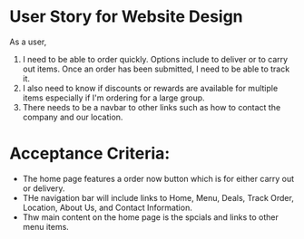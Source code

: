 # User Story for Website Design

As a user,

1) I need to be able to order quickly. Options include to deliver or to carry out items. Once an order has been submitted, I need to be able to track it. 
2) I also need to know if discounts or rewards are available for multiple items especially if I'm ordering for a large group. 
3) There needs to be a navbar to other links such as how to contact the company and our location. 

# Acceptance Criteria:

- The home page features a order now button which is for either carry out or delivery. 
- THe navigation bar will include links to Home, Menu, Deals, Track Order, Location, About Us, and Contact Information. 
- Thw main content on the home page is the spcials and links to other menu items. 



